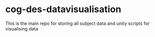 # cog-des-datavisualisation
This is the main repo for storing all subject data and unity scripts for visualising data
